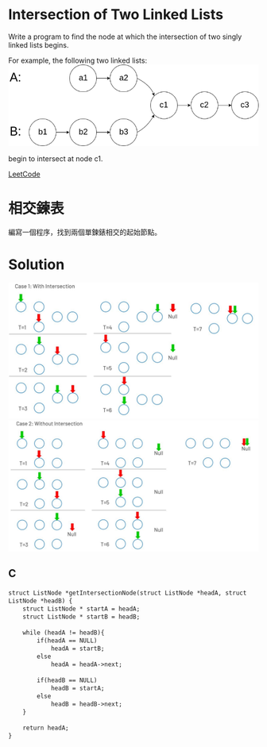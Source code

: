 #  Intersection of Two Linked Lists
Write a program to find the node at which the intersection of two singly linked lists begins.

For example, the following two linked lists:
<img src="img/160_statement.png" width = "550"/>

begin to intersect at node c1.

[LeetCode](https://leetcode.com/problems/intersection-of-two-linked-lists/)  


# 相交鍊表
編寫一個程序，找到兩個單鍊錶相交的起始節點。


# Solution  
  
<img src="img/160_1.JPG" width = "650"/>

<img src="img/160_2.JPG" width = "650"/>


## C

```
struct ListNode *getIntersectionNode(struct ListNode *headA, struct ListNode *headB) {
    struct ListNode * startA = headA;
    struct ListNode * startB = headB;

    while (headA != headB){
        if(headA == NULL)
            headA = startB;
        else
            headA = headA->next;
        
        if(headB == NULL)
            headB = startA;
        else
            headB = headB->next;                
    }

    return headA;   
}
```


